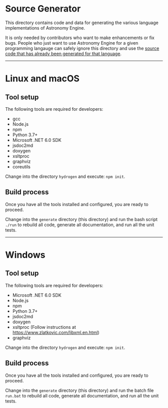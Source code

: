 # Source Generator

This directory contains code and data for generating the various
language implementations of Astronomy Engine.

It is only needed by contributors who want to make enhancements
or fix bugs.  People who just want to use Astronomy Engine
for a given programming langauge can safely ignore this directory
and use the [source code that has already been generated for that language](../source).

---

# Linux and macOS

## Tool setup

The following tools are required for developers:
- gcc
- Node.js
- npm
- Python 3.7+
- Microsoft .NET 6.0 SDK
- jsdoc2md
- doxygen
- xsltproc
- graphviz
- coreutils

Change into the directory `hydrogen` and execute:  `npm init`.

## Build process

Once you have all the tools installed and configured, you are ready to proceed.

Change into the `generate` directory (this directory) and run the bash script
`./run` to rebuild all code, generate all documentation, and run all the unit tests.

---

# Windows

## Tool setup

The following tools are required for developers:
- Microsoft .NET 6.0 SDK
- Node.js
- npm
- Python 3.7+
- jsdoc2md
- doxygen
- xsltproc  (Follow instructions at https://www.zlatkovic.com/libxml.en.html)
- graphviz

Change into the directory `hydrogen` and execute:  `npm init`.

## Build process

Once you have all the tools installed and configured, you are ready to proceed.

Change into the `generate` directory (this directory) and run the
batch file `run.bat` to rebuild all code, generate all documentation,
and run all the unit tests.
